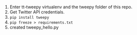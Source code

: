 
1. Enter tt-tweepy virtualenv and the tweepy folder of this repo.
1. Get Twitter API credentials.
1. `pip install tweepy`
1. `pip freeze > requirements.txt`
1. created tweepy_hello.py 
